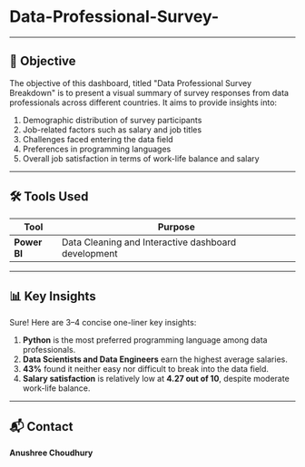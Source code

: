 # Data-Professional-Survey-  


---

## 🎯 Objective


The objective of this dashboard, titled "Data Professional Survey Breakdown" is to present a visual summary of survey responses from data professionals across different countries. It aims to provide insights into:  
1. Demographic distribution of survey participants  
2. Job-related factors such as salary and job titles  
3. Challenges faced entering the data field  
4. Preferences in programming languages  
5. Overall job satisfaction in terms of work-life balance and salary  


---

## 🛠️ Tools Used

| Tool         | Purpose                                                |
|--------------|--------------------------------------------------------|
| **Power BI** | Data Cleaning and Interactive dashboard development    |

---

## 📊 Key Insights

Sure! Here are 3–4 concise one-liner key insights:  

1. **Python** is the most preferred programming language among data professionals.  
2. **Data Scientists and Data Engineers** earn the highest average salaries.  
3. **43%** found it neither easy nor difficult to break into the data field.  
4. **Salary satisfaction** is relatively low at **4.27 out of 10**, despite moderate work-life balance.  


---

## 📬 Contact

**Anushree Choudhury**  


